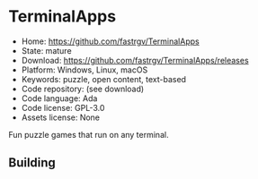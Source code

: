 # TerminalApps

- Home: https://github.com/fastrgv/TerminalApps
- State: mature
- Download: https://github.com/fastrgv/TerminalApps/releases
- Platform: Windows, Linux, macOS
- Keywords: puzzle, open content, text-based
- Code repository: (see download)
- Code language: Ada
- Code license: GPL-3.0
- Assets license: None

Fun puzzle games that run on any terminal.

## Building
